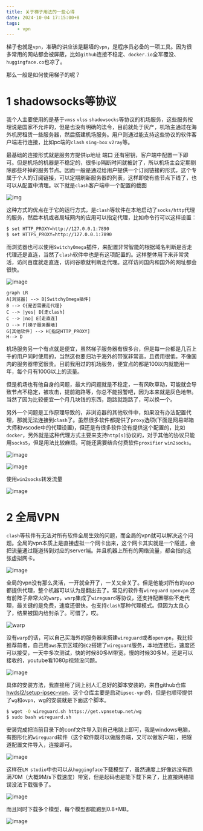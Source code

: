 ```yaml
---
title: 关于梯子用法的一些心得
date: 2024-10-04 17:15:00+8
tags:
    - vpn
---
```

梯子也就是`vpn`，准确的讲应该是翻墙的`vpn`，是程序员必备的一项工具。因为很多常用的网站都会被屏蔽，比如`github`连接不稳定、`docker.io`全军覆没、`huggingface.co`也凉了。

那么一般是如何使用梯子的呢？

# 1 shadowsocks等协议
我个人主要使用的是基于`vmss` `vlss` `shadowsocks`等协议的机场服务，这些服务按理说是国家不允许的，但是也没有明确的法令，目前就处于灰产，机场主通过在海外机房租赁一些服务器，然后搭建机场服务。用户则通过能支持这些协议的软件客户端进行连接，比如pc端的`clash` `sing-box` `v2ray`等。

最基础的连接形式就是服务方提供ip地址 端口 还有密钥，客户端中配置一下即可。但是机场的机器是不稳定的，很多ip隔断时间就被封了，所以机场主会定期剔除那些坏掉的服务节点。因而一般是通过给用户提供一个订阅链接的形式，这个专属于个人的订阅链接，可以定期刷新服务器的列表，这样即使有些节点下线了，也可以从配置中清理。以下就是`clash`客户端中一个配置的截图

![img](https://i.imgur.com/1Sl5ArS.png)

这种方式的优点在于它的运行方式，是`clash`等软件在本地启动了`socks/http`代理的服务，然后本机或者局域网内的应用可以指定代理，比如命令行可以这样设置：

```bash
$ set HTTP_PROXY=http://127.0.0.1:7890
$ set HTTPS_PROXY=http://127.0.0.1:7890
```
而浏览器也可以使用`SwitchyOmega`插件，来配置非常智能的根据域名判断是否走代理还是直连，当然了`clash`软件中也是有这项配置的。这样整体用下来非常灵活，访问百度就走直连，访问谷歌就判断走代理。这样访问国内和国外的网址都会很快。

![image](https://i.imgur.com/8ifhhNh.png)

```mermaid
graph LR
A[浏览器] --> B[SwitchyOmega插件]
B --> C{是否需要走代理}
C --> |yes| D[走clash]
C --> |no| E[走直连]
D --> F[梯子服务翻墙]
G[其他软件] --> H[指定HTTP_PROXY]
H--> D
```
机场服务另一个有点就是便宜，虽然梯子服务器有很多台，但是每一台都是几百上千的用户同时使用的，当然这也要归功于海外的带宽非常高，且费用很低，不像国内的服务器带宽很贵。目前我用过的机场服务，便宜点的都是100以内就能用一年，每个月有100G以上的流量。

但是机场也有他自身的问题，最大的问题就是不稳定，一有风吹草动，可能就会导致节点不稳定，被攻击，提前跑路等，你总不能报警吧，因为本来就是灰色地带。当然了因为比较便宜一个月几块钱的东西，跑路就跑路了，可以换一个。

另外一个问题是工作原理导致的，非浏览器的其他软件中，如果没有办法配置代理，那就无法连接到`clash`了。虽然很多软件都提供了`proxy`选项(下面是网易邮箱大师和vscode中的代理设置)，但还是有很多软件没有提供这个配置的，比如`docker`，另外就是这种代理方式主要来支持`http[s]`协议的，对于其他的协议只能用`socks5`，但是用法比较麻烦。可能还需要结合付费软件`proxifier` `win2socks`。

![image](https://i.imgur.com/p8ab1O9.png)

![image](https://i.imgur.com/JZEshVb.png)

使用`win2socks`转发流量

![image](https://i.imgur.com/KkmpHyw.png)

# 2 全局VPN
`clash`等软件有无法对所有软件全局生效的问题，而全局的vpn就可以解决这个问题。全局的vpn本质上是直接虚拟一个网卡出来，这个网卡其实就是一个隧道，会把流量通过隧道转到对应的server端。并且机器上所有的网络流量，都会指向这张虚拟网卡。

![image](https://i.imgur.com/LTm4RJN.png)


全局的vpn没有那么灵活，一开就全开了，一关又全关了。但是他能对所有的app都提供代理，整个机器可以认为是翻出去了。常见的软件有`wireguard` `openvpn` 还有前阵子非常火的`warp`，`warp`集成了`wireguard`等协议，还支持配置哪些不走代理，最关键的是免费，速度还很快。也支持`clash`那种代理模式。但因为太良心了，结果被国内给封杀了。可惜了，哎。

![warp](https://i.imgur.com/Nigh3sf.png)

没有`warp`的话，可以自己买海外的服务器来搭建`wireguard`或者`openvpn`，我比较推荐前者，自己用`aws`东京区域的`EC2`搭建了`wireguard`服务，本地连接后，速度还可以接受，一天中多次测试，快的时候80多M带宽，慢的时候30多M。还是可以接收的，youtube看1080p视频没问题。

![image](https://i.imgur.com/GjGIRFc.png)

具体的安装方法，我直接用了网上别人汇总好的脚本安装的，来自github仓库[hwdsl2/setup-ipsec-vpn](https://github.com/hwdsl2/setup-ipsec-vpn/blob/master/README-zh.md)，这个仓库主要是启动`ipsec-vpn`的，但是也顺带提供了`wg`和`ovpn`，wg的安装就是下面这个脚本。

```bash
$ wget -O wireguard.sh https://get.vpnsetup.net/wg
$ sudo bash wireguard.sh
```

安装完成把当前目录下的conf文件导入到自己电脑上即可，我是windows电脑，有图形化的`wireguard`软件（这个软件既可以做服务端，又可以做客户端），把隧道配置文件导入，连接即可。

![image](https://i.imgur.com/N7QM41k.png)

这样在`LM studio`中也可以从`huggingface`下载模型了，虽然速度上好像远没有跑满70M（大概9M/s下载速度）带宽，但是起码也是能下载下来了，比直接网络错误没法下载强多了。

![image](https://i.imgur.com/xU3DZWR.png)

而且同时下载多个模型，每个模型都能跑到0.8+MB。

![image](https://i.imgur.com/P9z2vyU.png)
